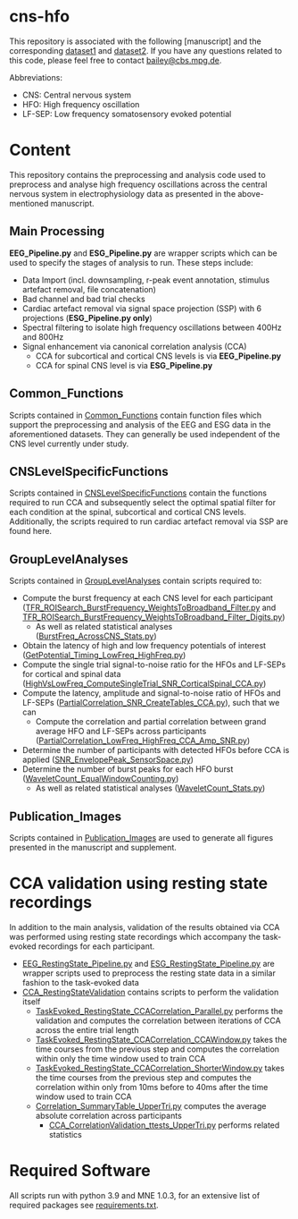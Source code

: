 # cns-hfo

This repository is associated with the following [manuscript] and the corresponding [dataset1](https://openneuro.org/datasets/ds004388) 
and [dataset2](https://openneuro.org/datasets/ds004389). If you have any questions related to this code, please feel free to 
contact [bailey@cbs.mpg.de](mailto:bailey@cbs.mpg.de).

Abbreviations:
* CNS: Central nervous system
* HFO: High frequency oscillation
* LF-SEP: Low frequency somatosensory evoked potential


# Content
This repository contains the preprocessing and analysis code used to preprocess and analyse high frequency oscillations 
across the central nervous system in electrophysiology data as presented in the above-mentioned manuscript.

## Main Processing
**EEG_Pipeline.py** and **ESG_Pipeline.py** are wrapper scripts which can be used to specify the stages of analysis to
run. These steps include:
* Data Import (incl. downsampling, r-peak event annotation, stimulus artefact removal, file concatenation)
* Bad channel and bad trial checks
* Cardiac artefact removal via signal space projection (SSP) with 6 projections (**ESG_Pipeline.py only**)
* Spectral filtering to isolate high frequency oscillations between 400Hz and 800Hz
* Signal enhancement via canonical correlation analysis (CCA)
  * CCA for subcortical and cortical CNS levels is via **EEG_Pipeline.py**
  * CCA for spinal CNS level is via **ESG_Pipeline.py**

## Common_Functions
Scripts contained in [Common_Functions](Common_Functions) contain function files which support the preprocessing and analysis of the 
EEG and ESG data in the aforementioned datasets. They can generally be used independent of the CNS level currently
under study.

## CNSLevelSpecificFunctions
Scripts contained in [CNSLevelSpecificFunctions](CNSLevelSpecificFunctions) contain the functions required to run CCA and subsequently select
the optimal spatial filter for each condition at the spinal, subcortical and cortical CNS levels. Additionally, the 
scripts required to run cardiac artefact removal via SSP are found here.

## GroupLevelAnalyses
Scripts contained in [GroupLevelAnalyses](GroupLevelAnalyses) contain scripts required to:
* Compute the burst frequency at each CNS level for each participant ([TFR_ROISearch_BurstFrequency_WeightsToBroadband_Filter.py](GroupLevelAnalyses%2FTFR_ROISearch_BurstFrequency_WeightsToBroadband_Filter.py) and [TFR_ROISearch_BurstFrequency_WeightsToBroadband_Filter_Digits.py](GroupLevelAnalyses%2FTFR_ROISearch_BurstFrequency_WeightsToBroadband_Filter_Digits.py))
  * As well as related statistical analyses ([BurstFreq_AcrossCNS_Stats.py](GroupLevelAnalyses%2FBurstFreq_AcrossCNS_Stats.py))
* Obtain the latency of high and low frequency potentials of interest ([GetPotential_Timing_LowFreq_HighFreq.py](GroupLevelAnalyses%2FGetPotential_Timing_LowFreq_HighFreq.py))
* Compute the single trial signal-to-noise ratio for the HFOs and LF-SEPs for cortical and spinal data ([HighVsLowFreq_ComputeSingleTrial_SNR_CorticalSpinal_CCA.py](GroupLevelAnalyses%2FHighVsLowFreq_ComputeSingleTrial_SNR_CorticalSpinal_CCA.py))
* Compute the latency, amplitude and signal-to-noise ratio of HFOs and LF-SEPs ([PartialCorrelation_SNR_CreateTables_CCA.py](GroupLevelAnalyses%2FPartialCorrelation_SNR_CreateTables_CCA.py)), such that we can
  * Compute the correlation and partial correlation between grand average HFO and LF-SEPs across participants ([PartialCorrelation_LowFreq_HighFreq_CCA_Amp_SNR.py](GroupLevelAnalyses%2FPartialCorrelation_LowFreq_HighFreq_CCA_Amp_SNR.py))
* Determine the number of participants with detected HFOs before CCA is applied ([SNR_EnvelopePeak_SensorSpace.py](GroupLevelAnalyses%2FSNR_EnvelopePeak_SensorSpace.py))
* Determine the number of burst peaks for each HFO burst ([WaveletCount_EqualWindowCounting.py](GroupLevelAnalyses%2FWaveletCount_EqualWindowCounting.py))
  * As well as related statistical analyses ([WaveletCount_Stats.py](GroupLevelAnalyses%2FWaveletCount_Stats.py))

## Publication_Images
Scripts contained in [Publication_Images](Publication_Images) are used to generate all figures presented in the manuscript and supplement.

# CCA validation using resting state recordings
In addition to the main analysis, validation of the results obtained via CCA was performed using resting state recordings
which accompany the task-evoked recordings for each participant. 
* [EEG_RestingState_Pipeline.py](EEG_RestingState_Pipeline.py) and [ESG_RestingState_Pipeline.py](ESG_RestingState_Pipeline.py) are 
wrapper scripts used to preprocess the resting state data in a similar fashion to the task-evoked data
* [CCA_RestingStateValidation](CCA_RestingStateValidation) contains scripts to perform the validation itself
  * [TaskEvoked_RestingState_CCACorrelation_Parallel.py](CCA_RestingStateValidation%2FTaskEvoked_RestingState_CCACorrelation_Parallel.py) performs
  the validation and computes the correlation between iterations of CCA across the entire trial length
  * [TaskEvoked_RestingState_CCACorrelation_CCAWindow.py](CCA_RestingStateValidation%2FTaskEvoked_RestingState_CCACorrelation_CCAWindow.py) takes the 
  time courses from the previous step and computes the correlation within only the time window used to train CCA
  * [TaskEvoked_RestingState_CCACorrelation_ShorterWindow.py](CCA_RestingStateValidation%2FTaskEvoked_RestingState_CCACorrelation_ShorterWindow.py) takes the 
  time courses from the previous step and computes the correlation within only from 10ms before to 40ms after the time window used to train CCA
  * [Correlation_SummaryTable_UpperTri.py](CCA_RestingStateValidation%2FCorrelation_SummaryTable_UpperTri.py) computes the average
  absolute correlation across participants
    * [CCA_CorrelationValidation_ttests_UpperTri.py](CCA_RestingStateValidation%2FCCA_CorrelationValidation_ttests_UpperTri.py) performs 
    related statistics

# Required Software
All scripts run with python 3.9 and MNE 1.0.3,  for an extensive list of required packages see [requirements.txt](requirements.txt).
